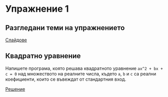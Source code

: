 Упражнение 1
============

Разгледани теми на упражнението
-------------------------------
[Слайдове](https://speakerdeck.com/dimitaruzunov/uvod-v-proghramiranieto-1)

Квадратно уравнение
-------------------
Напишете програма, която решава квадратното уравнение `ax^2 + bx + c = 0` над
множеството на реалните числа, където `a`, `b` и `c` са реални коефициенти,
които се въвеждат от стандартния вход.

[Решение](quadratic-equation.cpp)
